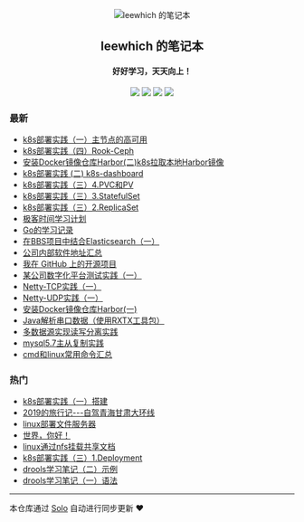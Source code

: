 <p align="center"><img alt="leewhich 的笔记本" src="https://static.b3log.org/images/brand/solo-32.png"></p><h2 align="center">
leewhich 的笔记本
</h2>

<h4 align="center">好好学习，天天向上！</h4>
<p align="center"><a title="leewhich 的笔记本" target="_blank" href="https://github.com/leewhich/solo-blog"><img src="https://img.shields.io/github/last-commit/leewhich/solo-blog.svg?style=flat-square&color=FF9900"></a>
<a title="GitHub repo size in bytes" target="_blank" href="https://github.com/leewhich/solo-blog"><img src="https://img.shields.io/github/repo-size/leewhich/solo-blog.svg?style=flat-square"></a>
<a title="Solo Version" target="_blank" href="https://github.com/b3log/solo/releases"><img src="https://img.shields.io/badge/solo-3.6.5-f1e05a.svg?style=flat-square&color=blueviolet"></a>
<a title="Hits" target="_blank" href="https://github.com/b3log/hits"><img src="https://hits.b3log.org/leewhich/solo-blog.svg"></a></p>

### 最新

* [k8s部署实践（一）主节点的高可用](http://www.leewhich.cn/articles/2019/11/20/1574214854230.html)
* [k8s部署实践（四）Rook-Ceph](http://www.leewhich.cn/articles/2019/11/19/1574094291343.html)
* [安装Docker镜像仓库Harbor(二)k8s拉取本地Harbor镜像](http://www.leewhich.cn/articles/2019/11/15/1573781597154.html)
* [k8s部署实践   (二) k8s-dashboard](http://www.leewhich.cn/articles/2019/11/13/1573635621450.html)
* [k8s部署实践（三）4.PVC和PV](http://www.leewhich.cn/articles/2019/11/13/1573613564007.html)
* [k8s部署实践（三）3.StatefulSet](http://www.leewhich.cn/articles/2019/11/12/1573547889811.html)
* [k8s部署实践（三）2.ReplicaSet](http://www.leewhich.cn/articles/2019/11/12/1573544847831.html)
* [极客时间学习计划](http://www.leewhich.cn/articles/2019/10/29/1572320532775.html)
* [Go的学习记录](http://www.leewhich.cn/articles/2019/10/24/1571907843673.html)
* [在BBS项目中结合Elasticsearch（一）](http://www.leewhich.cn/articles/2019/10/20/1571577544030.html)
* [公司内部软件地址汇总](http://www.leewhich.cn/articles/2019/10/18/1571391507412.html)
* [我在 GitHub 上的开源项目](http://www.leewhich.cn/my-github-repos)
* [某公司数字化平台测试实践（一）](http://www.leewhich.cn/articles/2019/10/17/1571284827412.html)
* [Netty-TCP实践（一）](http://www.leewhich.cn/articles/2019/10/15/1571122531473.html)
* [Netty-UDP实践（一）](http://www.leewhich.cn/articles/2019/10/15/1571122245722.html)
* [安装Docker镜像仓库Harbor(一)](http://www.leewhich.cn/articles/2019/10/15/1571121743523.html)
* [Java解析串口数据（使用RXTX工具包）](http://www.leewhich.cn/articles/2019/10/15/1571121422881.html)
* [多数据源实现读写分离实践](http://www.leewhich.cn/articles/2019/10/15/1571119936690.html)
* [mysql5.7主从复制实践](http://www.leewhich.cn/articles/2019/10/15/1571119060644.html)
* [cmd和linux常用命令汇总](http://www.leewhich.cn/articles/2019/10/15/1571116734151.html)

### 热门

* [k8s部署实践（一）搭建](http://www.leewhich.cn/articles/2019/10/15/1571108228226.html)
* [2019的旅行记---自驾青海甘肃大环线](http://www.leewhich.cn/articles/2019/10/15/1571109954290.html)
* [linux部署文件服务器](http://www.leewhich.cn/articles/2019/10/15/1571116356851.html)
* [世界，你好！](http://www.leewhich.cn/hello-solo)
* [linux通过nfs挂载共享文档](http://www.leewhich.cn/articles/2019/10/15/1571116600574.html)
* [k8s部署实践（三）1.Deployment ](http://www.leewhich.cn/articles/2019/10/15/1571112720904.html)
* [drools学习笔记（二）示例](http://www.leewhich.cn/articles/2019/10/15/1571102872058.html)
* [drools学习笔记（一）语法](http://www.leewhich.cn/articles/2019/10/14/1571046304096.html)



---

本仓库通过 [Solo](https://github.com/b3log/solo) 自动进行同步更新 ❤️ 